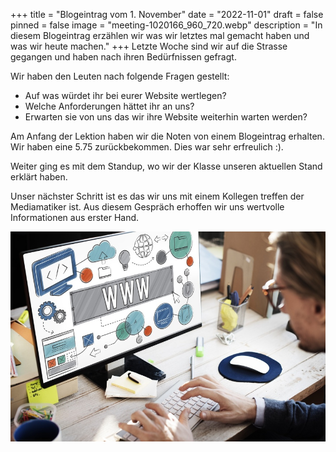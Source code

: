 +++
title = "Blogeintrag vom 1. November"
date = "2022-11-01"
draft = false
pinned = false
image = "meeting-1020166_960_720.webp"
description = "In diesem Blogeintrag erzählen wir was wir letztes mal gemacht haben und was wir heute machen."
+++
Letzte Woche sind wir auf die Strasse gegangen und haben nach ihren Bedürfnissen gefragt.

W﻿ir haben den Leuten nach folgende Fragen gestellt:

* A﻿uf was würdet ihr bei eurer Website wertlegen?
* W﻿elche Anforderungen hättet ihr an uns?
* E﻿rwarten sie von uns das wir ihre Website weiterhin warten werden?

A﻿m Anfang der Lektion haben wir die Noten von einem Blogeintrag erhalten. Wir haben eine 5.75 zurückbekommen. Dies war sehr erfreulich :).

W﻿eiter ging es mit dem Standup, wo wir der Klasse unseren aktuellen Stand erklärt haben.

U﻿nser nächster Schritt ist es das wir uns mit einem Kollegen treffen der Mediamatiker ist. Aus diesem Gespräch erhoffen wir uns wertvolle Informationen aus erster Hand.

![](8e74a311307d99f226ab_866x866bgffffff.jpeg)
